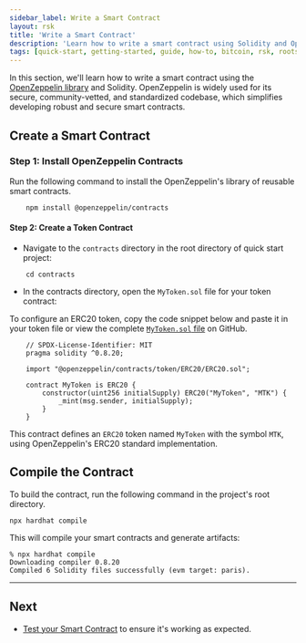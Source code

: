 ```yaml
---
sidebar_label: Write a Smart Contract
layout: rsk
title: 'Write a Smart Contract'
description: 'Learn how to write a smart contract using Solidity and OpenZeppellin'
tags: [quick-start, getting-started, guide, how-to, bitcoin, rsk, rootstock, blockchain]
---
```


In this section, we'll learn how to write a smart contract using the [OpenZeppelin library](https://www.openzeppelin.com/contracts) and Solidity. OpenZeppelin is widely used for its secure, community-vetted, and standardized codebase, which simplifies developing robust and secure smart contracts.

## Create a Smart Contract

### Step 1: Install OpenZeppelin Contracts

Run the following command to install the OpenZeppelin's library of reusable smart contracts.

```shell
    npm install @openzeppelin/contracts
```

#### Step 2: Create a Token Contract

- Navigate to the `contracts` directory in the root directory of quick start project:

```shell
    cd contracts
```

- In the contracts directory, open the `MyToken.sol` file for your token contract:
    
To configure an ERC20 token, copy the code snippet below and paste it in your token file or view the complete [`MyToken.sol` file](https://raw.githubusercontent.com/rsksmart/rootstock-quick-start-guide/feat/complete/contracts/MyToken.sol) on GitHub.
        
```shell
    // SPDX-License-Identifier: MIT
    pragma solidity ^0.8.20;

    import "@openzeppelin/contracts/token/ERC20/ERC20.sol";

    contract MyToken is ERC20 {
        constructor(uint256 initialSupply) ERC20("MyToken", "MTK") {
            _mint(msg.sender, initialSupply);
        }
    }
```

This contract defines an `ERC20` token named `MyToken` with the symbol `MTK`, using OpenZeppelin's ERC20 standard implementation.

## Compile the Contract

To build the contract, run the following command in the project's root directory.

```shell
npx hardhat compile
```

This will compile your smart contracts and generate artifacts:

```shell
% npx hardhat compile
Downloading compiler 0.8.20
Compiled 6 Solidity files successfully (evm target: paris).
```

---

## Next

- [Test your Smart Contract](/guides/quickstart/hardhat/test-smart-contract/) to ensure it's working as expected.

